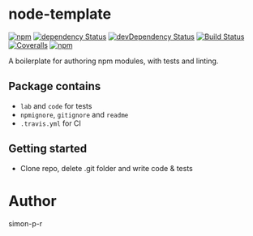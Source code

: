 # node-template

[![npm](https://img.shields.io/npm/v/@simon-p-r/node-template.svg?maxAge=1000)](https://www.npmjs.com/package/@simon-p-r/node-template)
[![dependency Status](https://img.shields.io/david/simon-p-r/node-template.svg?maxAge=1000)](https://david-dm.org/simon-p-r/node-template)
[![devDependency Status](https://img.shields.io/david/dev/simon-p-r/node-template.svg?maxAge=1000)](https://david-dm.org/simon-p-r/node-template)
[![Build Status](https://img.shields.io/travis/simon-p-r/node-template.svg?maxAge=1000)](https://travis-ci.org/simon-p-r/node-template)
[![Coveralls](https://img.shields.io/coveralls/simon-p-r/node-template.svg?maxAge=1000)](https://coveralls.io/github/simon-p-r/node-template)
[![npm](https://img.shields.io/badge/licence-BSD--3--Clause-blue.svg?maxAge=1000)](https://github.com/simon-p-r/node-template/blob/master/LICENSE.md)


A boilerplate for authoring npm modules, with tests and linting.

## Package contains


* `lab` and `code` for tests
* `npmignore`, `gitignore` and `readme`
* `.travis.yml` for CI


## Getting started

* Clone repo, delete .git folder and write code & tests

# Author

simon-p-r
